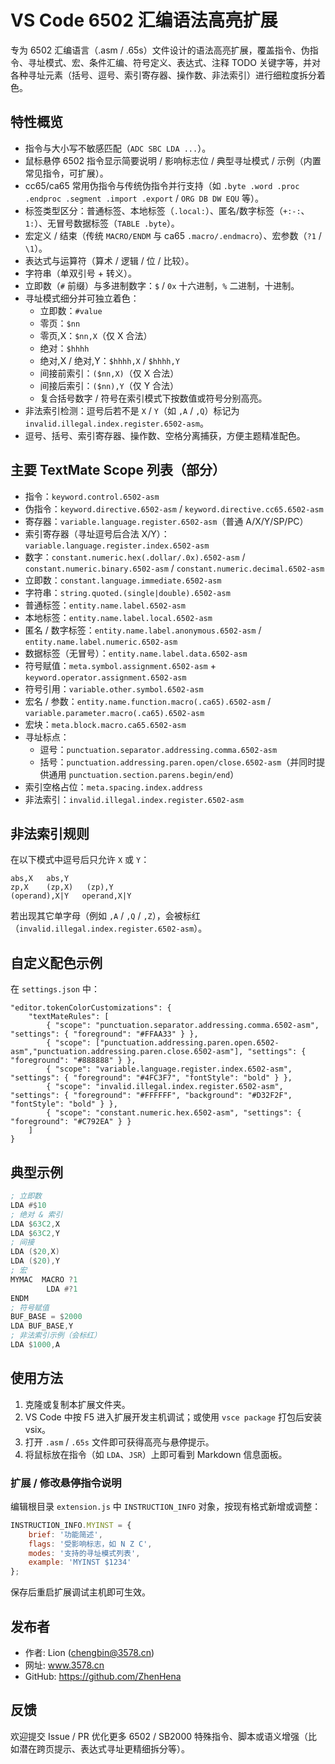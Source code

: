 # VS Code 6502 汇编语法高亮扩展

专为 6502 汇编语言（.asm / .65s）文件设计的语法高亮扩展，覆盖指令、伪指令、寻址模式、宏、条件汇编、符号定义、表达式、注释 TODO 关键字等，并对各种寻址元素（括号、逗号、索引寄存器、操作数、非法索引）进行细粒度拆分着色。

## 特性概览
- 指令与大小写不敏感匹配（`ADC SBC LDA ...`）。
 - 鼠标悬停 6502 指令显示简要说明 / 影响标志位 / 典型寻址模式 / 示例（内置常见指令，可扩展）。
- cc65/ca65 常用伪指令与传统伪指令并行支持（如 `.byte .word .proc .endproc .segment .import .export` / `ORG DB DW EQU` 等）。
- 标签类型区分：普通标签、本地标签（`.local:`）、匿名/数字标签（`+:-:`、`1:`）、无冒号数据标签（`TABLE .byte`）。
- 宏定义 / 结束（传统 `MACRO/ENDM` 与 ca65 `.macro/.endmacro`）、宏参数（`?1` / `\1`）。
- 表达式与运算符（算术 / 逻辑 / 位 / 比较）。
- 字符串（单双引号 + 转义）。
- 立即数（`#` 前缀）与多进制数字：`$` / `0x` 十六进制，`%` 二进制，十进制。
- 寻址模式细分并可独立着色：
	- 立即数：`#value`
	- 零页：`$nn`
	- 零页,X：`$nn,X`（仅 X 合法）
	- 绝对：`$hhhh`
	- 绝对,X / 绝对,Y：`$hhhh,X` / `$hhhh,Y`
	- 间接前索引：`($nn,X)`（仅 X 合法）
	- 间接后索引：`($nn),Y`（仅 Y 合法）
	- 复合括号数字 / 符号在索引模式下按数值或符号分别高亮。
- 非法索引检测：逗号后若不是 `X` / `Y`（如 `,A` / `,Q`）标记为 `invalid.illegal.index.register.6502-asm`。
- 逗号、括号、索引寄存器、操作数、空格分离捕获，方便主题精准配色。

## 主要 TextMate Scope 列表（部分）
- 指令：`keyword.control.6502-asm`
- 伪指令：`keyword.directive.6502-asm` / `keyword.directive.cc65.6502-asm`
- 寄存器：`variable.language.register.6502-asm`（普通 A/X/Y/SP/PC）
- 索引寄存器（寻址逗号后合法 X/Y）：`variable.language.register.index.6502-asm`
- 数字：`constant.numeric.hex(.dollar/.0x).6502-asm` / `constant.numeric.binary.6502-asm` / `constant.numeric.decimal.6502-asm`
- 立即数：`constant.language.immediate.6502-asm`
- 字符串：`string.quoted.(single|double).6502-asm`
- 普通标签：`entity.name.label.6502-asm`
- 本地标签：`entity.name.label.local.6502-asm`
- 匿名 / 数字标签：`entity.name.label.anonymous.6502-asm` / `entity.name.label.numeric.6502-asm`
- 数据标签（无冒号）：`entity.name.label.data.6502-asm`
- 符号赋值：`meta.symbol.assignment.6502-asm` + `keyword.operator.assignment.6502-asm`
- 符号引用：`variable.other.symbol.6502-asm`
- 宏名 / 参数：`entity.name.function.macro(.ca65).6502-asm` / `variable.parameter.macro(.ca65).6502-asm`
- 宏块：`meta.block.macro.ca65.6502-asm`
- 寻址标点：
	- 逗号：`punctuation.separator.addressing.comma.6502-asm`
	- 括号：`punctuation.addressing.paren.open/close.6502-asm`（并同时提供通用 `punctuation.section.parens.begin/end`）
- 索引空格占位：`meta.spacing.index.address`
- 非法索引：`invalid.illegal.index.register.6502-asm`

## 非法索引规则
在以下模式中逗号后只允许 `X` 或 `Y`：
```
abs,X   abs,Y
zp,X    (zp,X)   (zp),Y
(operand),X|Y   operand,X|Y
```
若出现其它单字母（例如 `,A` / `,Q` / `,Z`），会被标红（`invalid.illegal.index.register.6502-asm`）。

## 自定义配色示例
在 `settings.json` 中：
```jsonc
"editor.tokenColorCustomizations": {
	"textMateRules": [
		{ "scope": "punctuation.separator.addressing.comma.6502-asm", "settings": { "foreground": "#FFAA33" } },
		{ "scope": ["punctuation.addressing.paren.open.6502-asm","punctuation.addressing.paren.close.6502-asm"], "settings": { "foreground": "#888888" } },
		{ "scope": "variable.language.register.index.6502-asm", "settings": { "foreground": "#4FC3F7", "fontStyle": "bold" } },
		{ "scope": "invalid.illegal.index.register.6502-asm", "settings": { "foreground": "#FFFFFF", "background": "#D32F2F", "fontStyle": "bold" } },
		{ "scope": "constant.numeric.hex.6502-asm", "settings": { "foreground": "#C792EA" } }
	]
}
```

## 典型示例
```asm
; 立即数
LDA #$10
; 绝对 & 索引
LDA $63C2,X
LDA $63C2,Y
; 间接
LDA ($20,X)
LDA ($20),Y
; 宏
MYMAC  MACRO ?1
		LDA #?1
ENDM
; 符号赋值
BUF_BASE = $2000
LDA BUF_BASE,Y
; 非法索引示例（会标红）
LDA $1000,A
```

## 使用方法
1. 克隆或复制本扩展文件夹。
2. VS Code 中按 F5 进入扩展开发主机调试；或使用 `vsce package` 打包后安装 vsix。
3. 打开 `.asm` / `.65s` 文件即可获得高亮与悬停提示。
4. 将鼠标放在指令（如 `LDA`、`JSR`）上即可看到 Markdown 信息面板。

### 扩展 / 修改悬停指令说明
编辑根目录 `extension.js` 中 `INSTRUCTION_INFO` 对象，按现有格式新增或调整：
```js
INSTRUCTION_INFO.MYINST = {
	brief: '功能简述',
	flags: '受影响标志，如 N Z C',
	modes: '支持的寻址模式列表',
	example: 'MYINST $1234'
};
```
保存后重启扩展调试主机即可生效。

## 发布者
- 作者: Lion  (chengbin@3578.cn)
- 网址: www.3578.cn
- GitHub: https://github.com/ZhenHena

## 反馈
欢迎提交 Issue / PR 优化更多 6502 / SB2000 特殊指令、脚本或语义增强（比如潜在跨页提示、表达式寻址更精细拆分等）。
